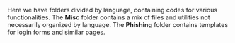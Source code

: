 Here we have folders divided by language, containing codes for various functionalities. The **Misc** folder contains a mix of files and
utilities not necessarily organized by language. The **Phishing** folder contains templates for login forms and similar pages.
